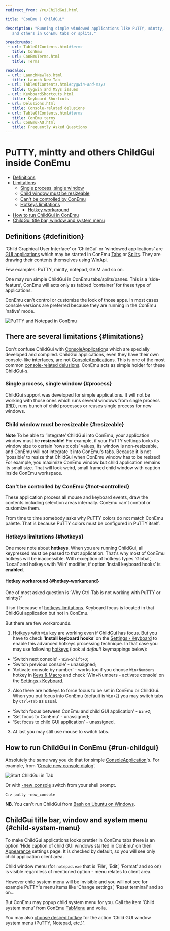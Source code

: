 ```yaml
---
redirect_from: /ru/ChildGui.html

title: "ConEmu | ChildGui"

description: "Running simple windowed applications like PuTTY, mintty, notepad
   and others in ConEmu tabs or splits."

breadcrumbs:
 - url: TableOfContents.html#terms
   title: ConEmu
 - url: ConEmuTerms.html
   title: Terms

readalso:
 - url: LaunchNewTab.html
   title: Launch New Tab
 - url: TableOfContents.html#cygwin-and-msys
   title: Cygwin and MSys issues
 - url: KeyboardShortcuts.html
   title: Keyboard Shortcuts
 - url: Delusions.html
   title: Console-related delusions
 - url: TableOfContents.html#terms
   title: ConEmu terms
 - url: ConEmuFAQ.html
   title: Frequently Asked Questions
---
```


# PuTTY, mintty and others ChildGui inside ConEmu

* [Definitions](#definition)
* [Limitations](#limitations)
  * [Single process, single window](#process)
  * [Child window must be resizeable](#resizeable)
  * [Can't be controlled by ConEmu](#not-controlled)
  * [Hotkeys limitations](#hotkeys)
    * [Hotkey workaround](#hotkey-workaround)
* [How to run ChildGui in ConEmu](#run-childgui)
* [ChildGui title bar, window and system menu](#child-system-menu)



## Definitions   {#definition}

‘Child Graphical User Interface’ or ‘ChildGui’ or ‘windowed applications’ are
[GUI applications](https://en.wikipedia.org/wiki/Graphical_user_interface)
which may be started in ConEmu [Tabs](TabBar.html) or [Splits](SplitScreen.html).
They are drawing their contents themselves using [WinApi](WinApi.html).

Few examples: PuTTY, mintty, notepad, GViM and so on.

One may run simple ChildGui in ConEmu tabs/splits/panes.
This is a ‘side-feature’, ConEmu will acts only as tabbed ‘container’
for these type of applications.

ConEmu can't control or customize the look of those apps.
In most cases console versions are preferred
because they are running in the ConEmu ‘native’ mode.

![PuTTY and Notepad in ConEmu](/img/ConEmuChildGui.png "ConEmu with two ChildGui started in splits")



## There are several limitations   {#limitations}

Don't confuse ChildGui with [ConsoleApplication](ConsoleApplication.html)s
which are specially developed and compiled.
ChildGui applications, even they have their own console-like interfaces,
are not [ConsoleApplication](ConsoleApplication.html)s.
This is one of the most common [console-related delusions](Delusions.html).
ConEmu acts as simple holder for these ChildGui-s.


### Single process, single window   {#process}

ChildGui support was developed for simple applications.
It will not be working with those ones which runs several
windows from single process ([PID](https://en.wikipedia.org/wiki/Process_identifier)),
runs bunch of child processes or reuses single process for new windows.



### Child window must be resizeable   {#resizeable}

**Note** To be able to ‘integrate’ ChildGui into ConEmu, your application window must be **resizeable**!
For example, if your PuTTY settings locks its window size to certain ‘rows x cols’ values,
its window is non-resizeable, and ConEmu will not integrate it into ConEmu's tabs.
Because it is not ‘possible’ to resize that ChildGui when ConEmu window has to be resized!
For example, you maximize ConEmu window but child application remains its small size.
That will look weird, small framed child window with caption inside ConEmu workspace.



### Can't be controlled by ConEmu   {#not-controlled}

These application process all mouse and keyboard events, draw the contents
including selection areas internally. ConEmu can't control or customize them.

From time to time somebody asks why PuTTY colors do not match ConEmu palette.
That is because PuTTY colors must be configured in PuTTY itself.



### Hotkeys limitations   {#hotkeys}

One more note about **hotkeys**. When you are running ChildGui, all keypressed must be passed to that application.
That's why most of ConEmu hotkeys will be inaccessible.
With exception of hotkeys types ‘Global’, ‘Local’ and hotkeys with ‘Win’ modifier,
if option ‘Install keyboard hooks’ is **enabled**. 



#### Hotkey workaround  {#hotkey-workaround}

One of most asked question is ‘Why Ctrl-Tab is not working with PuTTY or mintty?’

It isn't because of [hotkeys limitations](#limitations).
Keyboard focus is located in that ChildGui application but not in ConEmu.

But there are few workarounds.

1. [Hotkeys](SettingsHotkeys.html) with `Win` key are working even if ChildGui has focus.
   But you have to check ‘**Install keyboard hooks**’ on the [Settings › Keyboard](SettingsKeyboard.html)
   to enable this advanced hotkeys processing technique.
   In that case you may use following [hotkeys](SettingsHotkeys.html) (look at *default* keymappings below):
  * ‘Switch next console’ - `Win+Shift+Q`;
  * ‘Switch previous console’ - unassigned;
  * ‘Activate console by number’ - works too if you choose `Win+Numbers` hotkey in [Keys & Macro](SettingsHotkeys.html)
    and check ‘Win+Numbers - activate console’ on the [Settings › Keyboard](SettingsKeyboard.html).
2. Also there are hotkeys to force focus to be set in ConEmu or ChildGui.
   When you put focus into ConEmu (default is `Win+Z`) you may switch tabs by `Ctrl+Tab` as usual.
  * ‘Switch focus between ConEmu and child GUI application’ - `Win+Z`;
  * ‘Set focus to ConEmu’ - unassigned;
  * ‘Set focus to child GUI application’ - unassigned.
3. At last you may still use mouse to switch tabs.



## How to run ChildGui in ConEmu   {#run-childgui}

Absolutely the same way you do that for simple [ConsoleApplication](ConsoleApplication.html)'s.
For example, from ‘[Create new console dialog](LaunchNewTab.html)’.

![Start ChildGui in Tab](/img/ConEmuChildGui2.png "Running ChildGui in ConEmu")

Or with [-new_console](NewConsole.html) switch from your shell prompt.

~~~
C:> putty -new_console
~~~

**NB**. You can't run ChildGui from [Bash on Ubuntu on Windows](wsl.html).



## ChildGui title bar, window and system menu   {#child-system-menu}

To make ChildGui applications looks prettier in ConEmu tabs
there is an option ‘Hide caption of child GUI windows started in ConEmu’
on then [Appearance](SettingsAppearance.html) settings page.
It is checked by default, so you will see only child application client area.

Child window menu (for `notepad.exe` that is ‘File’, ‘Edit’, ‘Format’ and so on)
is visible regardless of mentioned option - menu relates to client area.

However child system menu will be invisible and you will not see for example
PuTTY's menu items like ‘Change settings’, ‘Reset terminal’ and so on...

But ConEmu may popup child system menu for you.
Call the item ‘Child system menu’ from ConEmu [TabMenu](TabMenu.html)
and voila.

You may also [choose desired hotkey](SettingsHotkeys.html) for the action
‘Child GUI window system menu (PuTTY, Notepad, etc.)’.
